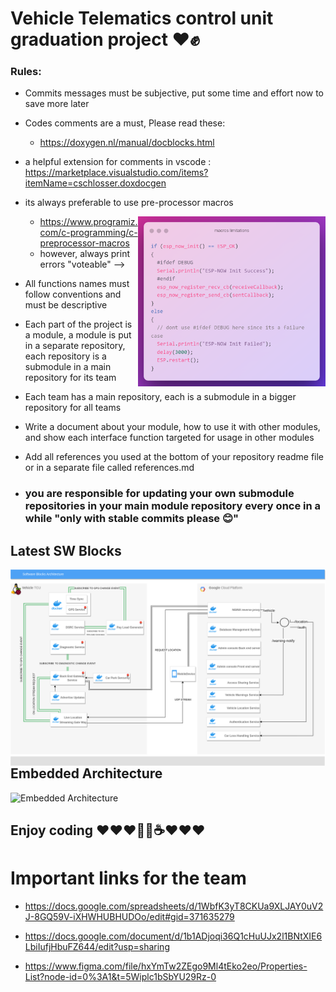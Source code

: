 # Vehicle Telematics control unit graduation project ❤️✊

### Rules:
- Commits messages must be subjective, put some time and effort now to save more later

- Codes comments are a must, Please read these:
  - https://doxygen.nl/manual/docblocks.html
 - a helpful extension for comments in vscode : 
 https://marketplace.visualstudio.com/items?itemName=cschlosser.doxdocgen

- its always preferable to use pre-processor macros
  
  <img src="images/macros_limitations.png" onerror="this.onerror=null; this.src='../images/macros_limitations.png'" width="300" title = "Always Print Errors" align=right>

  - https://www.programiz.com/c-programming/c-preprocessor-macros
  - however, always print errors "voteable" -->

- All functions names must follow conventions and must be descriptive

- Each part of the project is a module, a module is put in a separate repository, each repository is a submodule in a main repository for its team

- Each team has a main repository, each is a submodule in a bigger repository for all teams

- Write a document about your module, how to use it with other modules, and show each interface function targeted for usage in other modules

- Add all references you used at the bottom of your repository readme file or in a separate file called references.md

- ### you are responsible for updating your own submodule repositories in your main module repository every once in a while "only with stable commits please 😊"

## Latest SW Blocks

<img src="images/Grad_Proj_SWBlocks.drawio (1).png" onerror="this.onerror=null; this.src='../images/Grad_Proj_SWBlocks.drawio (1).png'" title = "SW blocks" align=right>

##
##

## Embedded Architecture

<img src="images/Embedded Architecture.png" onerror="this.onerror=null; this.src='../images/Embedded Architecture.png'" title="Embedded Architecture">

## Enjoy coding ❤️❤️❤️👾🤖☕❤️❤️❤️

# Important links for the team
- https://docs.google.com/spreadsheets/d/1WbfK3yT8CKUa9XLJAY0uV2J-8GQ59V-iXHWHUBHUDOo/edit#gid=371635279

- https://docs.google.com/document/d/1b1ADjoqi36Q1cHuUJx2l1BNtXIE6LbiIufjHbuFZ644/edit?usp=sharing

- https://www.figma.com/file/hxYmTw2ZEgo9Ml4tEko2eo/Properties-List?node-id=0%3A1&t=5Wiplc1bSbYU29Rz-0

